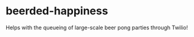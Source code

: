beerded-happiness
=================
Helps with the queueing of large-scale beer pong parties through Twilio!